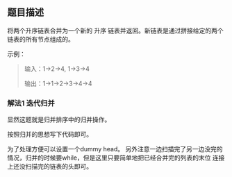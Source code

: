 ## 题目描述
将两个升序链表合并为一个新的 升序 链表并返回。新链表是通过拼接给定的两个链表的所有节点组成的。 

示例：
>输入：1->2->4, 1->3->4
>
>输出：1->1->2->3->4->4


### 解法1 迭代归并
显然这题就是归并排序中的归并操作。

按照归并的思想写下代码即可。

为了处理方便可以设置一个dummy head。
另外注意一边扫描完了另一边没完的情况，归并的时候要while，但是这里只要简单地把已经合并完的列表的末位
连接上还没扫描完的链表的头即可。